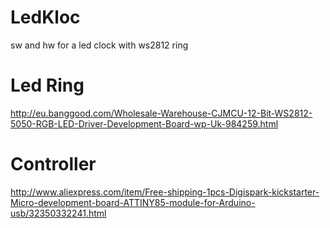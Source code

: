 # LedKloc
sw and hw for a led clock with ws2812 ring

# Led Ring
http://eu.banggood.com/Wholesale-Warehouse-CJMCU-12-Bit-WS2812-5050-RGB-LED-Driver-Development-Board-wp-Uk-984259.html

# Controller
http://www.aliexpress.com/item/Free-shipping-1pcs-Digispark-kickstarter-Micro-development-board-ATTINY85-module-for-Arduino-usb/32350332241.html
